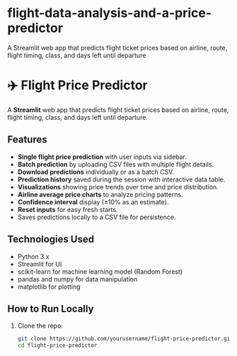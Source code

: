 # flight-data-analysis-and-a-price-predictor
A Streamlit web app that predicts flight ticket prices based on airline, route, flight timing, class, and days left until departure
# ✈️ Flight Price Predictor

A **Streamlit** web app that predicts flight ticket prices based on airline, route, flight timing, class, and days left until departure.

## Features

- **Single flight price prediction** with user inputs via sidebar.
- **Batch prediction** by uploading CSV files with multiple flight details.
- **Download predictions** individually or as a batch CSV.
- **Prediction history** saved during the session with interactive data table.
- **Visualizations** showing price trends over time and price distribution.
- **Airline average price charts** to analyze pricing patterns.
- **Confidence interval** display (±10% as an estimate).
- **Reset inputs** for easy fresh starts.
- Saves predictions locally to a CSV file for persistence.

## Technologies Used

- Python 3.x
- Streamlit for UI
- scikit-learn for machine learning model (Random Forest)
- pandas and numpy for data manipulation
- matplotlib for plotting

## How to Run Locally

1. Clone the repo:
   ```bash
   git clone https://github.com/yourusername/flight-price-predictor.git
   cd flight-price-predictor
